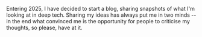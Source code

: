 Entering 2025, I have decided to start a blog, sharing snapshots of what I'm looking at in deep tech. Sharing my ideas has always put me in two minds -- in the end what convinced me is the opportunity for people to criticise my thoughts, so please, have at it.
